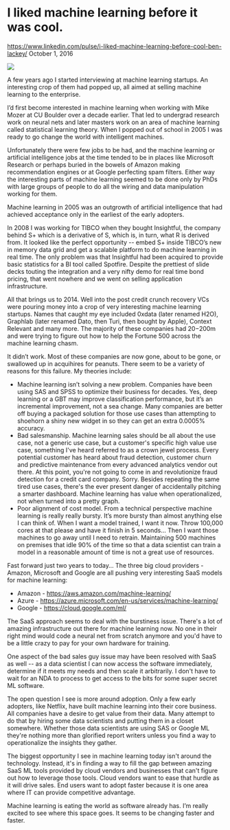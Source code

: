 # I liked machine learning before it was cool.

https://www.linkedin.com/pulse/i-liked-machine-learning-before-cool-ben-lackey/
October 1, 2016

![](../images/ml.jpg)

A few years ago I started interviewing at machine learning startups.  An interesting crop of them had popped up, all aimed at selling machine learning to the enterprise.

I’d first become interested in machine learning when working with Mike Mozer at CU Boulder over a decade earlier.  That led to undergrad research work on neural nets and later masters work on an area of machine learning called statistical learning theory.  When I popped out of school in 2005 I was ready to go change the world with intelligent machines.  

Unfortunately there were few jobs to be had, and the machine learning or artificial intelligence jobs at the time tended to be in places like Microsoft Research or perhaps buried in the bowels of Amazon making recommendation engines or at Google perfecting spam filters.  Either way the interesting parts of machine learning seemed to be done only by PhDs with large groups of people to do all the wiring and data manipulation working for them.

Machine learning in 2005 was an outgrowth of artificial intelligence that had achieved acceptance only in the earliest of the early adopters.  

In 2008 I was working for TIBCO when they bought Insightful, the company behind S+ which is a derivative of S, which is, in turn, what R is derived from.  It looked like the perfect opportunity -- embed S+ inside TIBCO’s new in memory data grid and get a scalable platform to do machine learning in real time.  The only problem was that Insightful had been acquired to provide basic statistics for a BI tool called Spotfire.  Despite the prettiest of slide decks touting the integration and a very nifty demo for real time bond pricing, that went nowhere and we went on selling application infrastructure.

All that brings us to 2014.  Well into the post credit crunch recovery VCs were pouring money into a crop of very interesting machine learning startups.  Names that caught my eye included 0xdata (later renamed H2O), Graphlab (later renamed Dato, then Turi, then bought by Apple), Context Relevant and many more.  The majority of these companies had $20-$200m and were trying to figure out how to help the Fortune 500 across the machine learning chasm.

It didn’t work.  Most of these companies are now gone, about to be gone, or swallowed up in acquihires for peanuts.  There seem to be a variety of reasons for this failure.  My theories include:

* Machine learning isn’t solving a new problem.  Companies have been using SAS and SPSS to optimize their business for decades.   Yes, deep learning or a GBT may improve classification performance, but it’s an incremental improvement, not a sea change. Many companies are better off buying a packaged solution for those use cases than attempting to shoehorn a shiny new widget in so they can get an extra 0.0005% accuracy.
* Bad salesmanship.  Machine learning sales should be all about the use case, not a generic use case, but a customer's specific high value use case, something I've heard referred to as a crown jewel process.  Every potential customer has heard about fraud detection, customer churn and predictive maintenance from every advanced analytics vendor out there. At this point, you're not going to come in and revolutionize fraud detection for a credit card company. Sorry. Besides repeating the same tired use cases, there's the ever present danger of accidentally pitching a smarter dashboard. Machine learning has value when operationalized, not when turned into a pretty graph.
* Poor alignment of cost model.  From a technical perspective machine learning is really really bursty.  It’s more bursty than almost anything else I can think of.  When I want a model trained, I want it now.  Throw 100,000 cores at that please and have it finish in 5 seconds...  Then I want those machines to go away until I need to retrain. Maintaining 500 machines on premises that idle 90% of the time so that a data scientist can train a model in a reasonable amount of time is not a great use of resources.

Fast forward just two years to today…  The three big cloud providers - Amazon, Microsoft and Google are all pushing very interesting SaaS models for machine learning:

* Amazon - https://aws.amazon.com/machine-learning/
* Azure - https://azure.microsoft.com/en-us/services/machine-learning/
* Google - https://cloud.google.com/ml/

The SaaS approach seems to deal with the burstiness issue. There's a lot of amazing infrastructure out there for machine learning now. No one in their right mind would code a neural net from scratch anymore and you'd have to be a little crazy to pay for your own hardware for training.

One aspect of the bad sales guy issue may have been resolved with SaaS as well -- as a data scientist I can now access the software immediately, determine if it meets my needs and then scale it arbitrarily. I don't have to wait for an NDA to process to get access to the bits for some super secret ML software.

The open question I see is more around adoption. Only a few early adopters, like Netflix, have built machine learning into their core business. All companies have a desire to get value from their data. Many attempt to do that by hiring some data scientists and putting them in a closet somewhere. Whether those data scientists are using SAS or Google ML they're nothing more than glorified report writers unless you find a way to operationalize the insights they gather.

The biggest opportunity I see in machine learning today isn't around the technology. Instead, it's in finding a way to fill the gap between amazing SaaS ML tools provided by cloud vendors and businesses that can't figure out how to leverage those tools. Cloud vendors want to ease that hurdle as it will drive sales. End users want to adopt faster because it is one area where IT can provide competitive advantage.

Machine learning is eating the world as software already has. I’m really excited to see where this space goes.  It seems to be changing faster and faster.
